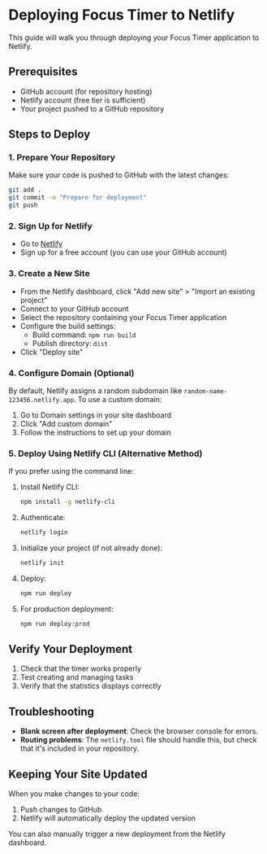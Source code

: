 # Deploying Focus Timer to Netlify

This guide will walk you through deploying your Focus Timer application to Netlify.

## Prerequisites

- GitHub account (for repository hosting)
- Netlify account (free tier is sufficient)
- Your project pushed to a GitHub repository

## Steps to Deploy

### 1. Prepare Your Repository

Make sure your code is pushed to GitHub with the latest changes:

```bash
git add .
git commit -m "Prepare for deployment"
git push
```

### 2. Sign Up for Netlify

- Go to [Netlify](https://netlify.com)
- Sign up for a free account (you can use your GitHub account)

### 3. Create a New Site

- From the Netlify dashboard, click "Add new site" > "Import an existing project"
- Connect to your GitHub account
- Select the repository containing your Focus Timer application
- Configure the build settings:
  - Build command: `npm run build`
  - Publish directory: `dist`
- Click "Deploy site"

### 4. Configure Domain (Optional)

By default, Netlify assigns a random subdomain like `random-name-123456.netlify.app`. To use a custom domain:

1. Go to Domain settings in your site dashboard
2. Click "Add custom domain"
3. Follow the instructions to set up your domain

### 5. Deploy Using Netlify CLI (Alternative Method)

If you prefer using the command line:

1. Install Netlify CLI:
   ```bash
   npm install -g netlify-cli
   ```

2. Authenticate:
   ```bash
   netlify login
   ```

3. Initialize your project (if not already done):
   ```bash
   netlify init
   ```

4. Deploy:
   ```bash
   npm run deploy
   ```
   
5. For production deployment:
   ```bash
   npm run deploy:prod
   ```

## Verify Your Deployment

1. Check that the timer works properly
2. Test creating and managing tasks
3. Verify that the statistics displays correctly

## Troubleshooting

- **Blank screen after deployment**: Check the browser console for errors.
- **Routing problems**: The `netlify.toml` file should handle this, but check that it's included in your repository.

## Keeping Your Site Updated

When you make changes to your code:

1. Push changes to GitHub
2. Netlify will automatically deploy the updated version

You can also manually trigger a new deployment from the Netlify dashboard. 